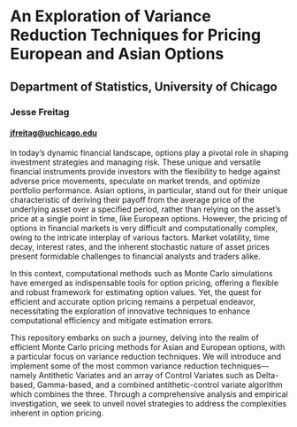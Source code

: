 # An Exploration of Variance Reduction Techniques for Pricing European and Asian Options
## Department of Statistics, University of Chicago
### Jesse Freitag
#### jfreitag@uchicago.edu

In today’s dynamic financial landscape, options play a pivotal role in shaping investment strategies and managing risk. These unique and versatile financial instruments provide investors with the flexibility to hedge against adverse price movements, speculate on market trends, and optimize portfolio performance. Asian options, in particular, stand out for their unique characteristic of deriving their payoff from the average price of the underlying asset over a specified period, rather than relying on the asset’s price at a single point in time, like European options. However, the pricing of options in financial markets is very difficult and computationally complex, owing to the intricate interplay of various factors. Market volatility, time decay, interest rates, and the inherent stochastic nature of asset prices present formidable challenges to financial analysts and traders alike.

In this context, computational methods such as Monte Carlo simulations have emerged as indispensable tools for option pricing, offering a flexible and robust framework for estimating option values. Yet, the quest for efficient and accurate option pricing remains a perpetual endeavor, necessitating the exploration of innovative techniques to enhance computational efficiency and mitigate estimation errors.

This repository embarks on such a journey, delving into the realm of efficient Monte Carlo pricing methods for Asian and European options, with a particular focus on variance reduction techniques. We will introduce and implement some of the most common variance reduction techniques—namely Antithetic Variates and an array of Control Variates such as Delta-based, Gamma-based, and a combined antithetic-control variate algorithm which combines the three. Through a comprehensive analysis and empirical investigation, we seek to unveil novel strategies to address the complexities inherent in option pricing.
